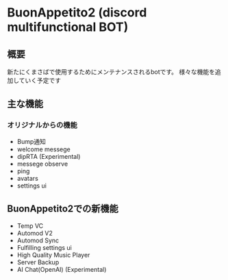 # BuonAppetito2 (discord multifunctional BOT)
## 概要
新たにくまさばで使用するためにメンテナンスされるbotです。
様々な機能を追加していく予定です
## 主な機能
### オリジナルからの機能
- Bump通知
- welcome messege
- dipRTA (Experimental)
- messege observe
- ping
- avatars
- settings ui
## BuonAppetito2での新機能
- Temp VC
- Automod V2 
- Automod Sync
- Fulfilling settings ui
- High Quality Music Player
- Server Backup
- AI Chat(OpenAI) (Experimental)